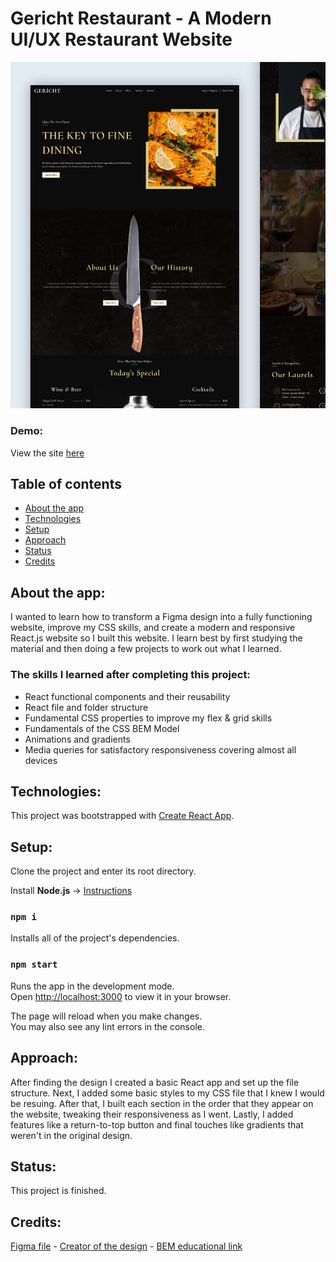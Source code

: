 # Gericht Restaurant - A Modern UI/UX Restaurant Website
![site image](https://github.com/briansegs/portfolio-03/blob/main/assets/projects/project4.png)

### Demo:
View the site [here](https://briansegs.github.io/gericht-restaurant/)

## Table of contents
- [About the app](#about-the-app)
- [Technologies](#technologies)
- [Setup](#setup)
- [Approach](#approach)
- [Status](#status)
- [Credits](#credits)

## About the app:
I wanted to learn how to transform a Figma design into a fully functioning website, improve my CSS skills, and create a modern and responsive React.js website so I built this website. I learn best by first studying the material and then doing a few projects to work out what I learned. 

### The skills I learned after completing this project:
- React functional components and their reusability
- React file and folder structure
- Fundamental CSS properties to improve my flex & grid skills
- Fundamentals of the CSS BEM Model
- Animations and gradients
- Media queries for satisfactory responsiveness covering almost all devices

## Technologies:
This project was bootstrapped with [Create React App](https://github.com/facebook/create-react-app).

## Setup:
Clone the project and enter its root directory.

Install **Node.js** -> [Instructions](https://nodejs.org/en/learn/getting-started/how-to-install-nodejs)

### `npm i`
Installs all of the project's dependencies.

### `npm start`
Runs the app in the development mode.\
Open [http://localhost:3000](http://localhost:3000) to view it in your browser.

The page will reload when you make changes.\
You may also see any lint errors in the console.

## Approach:
After finding the design I created a basic React app and set up the file structure. Next, I added some basic styles to my CSS file that I knew I would be resuing. After that, I built each section in the order that they appear on the website, tweaking their responsiveness as I went. Lastly, I added features like a return-to-top button and final touches like gradients that weren't in the original design. 

## Status:
This project is finished.

## Credits:
[Figma file](https://www.figma.com/design/yvClSI9AZBRX8UaaGEByF3/Modern-UI%2FUX%3A-Gericht?node-id=53-2&node-type=canvas&t=4JLmXwdIeUoF0Fq6-0) - 
[Creator of the design](https://ui8.net/iqonicdesign/products/gericht-restaurant-website-ui-in-figma) - 
[BEM educational link](https://sparkbox.com/foundry/bem_by_example)

